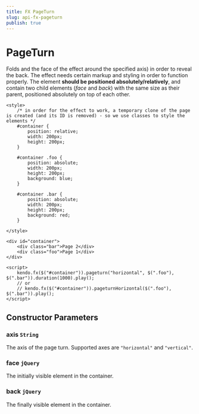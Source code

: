 ```yaml
---
title: FX PageTurn
slug: api-fx-pageturn
publish: true
---
```


# PageTurn

Folds and the face of the effect around the specified axis) in order to reveal the back.  The effect needs certain markup and styling in order to function properly.
The element **should be positioned absolutely/relatively**, and contain two child elements (*face* and *back*) with the same size as their parent, positioned absolutely on top of each other.

    <style>
        /* in order for the effect to work, a temporary clone of the page is created (and its ID is removed) - so we use classes to style the elements */
        #container {
            position: relative;
            width: 200px;
            height: 200px;
        }

        #container .foo {
            position: absolute;
            width: 200px;
            height: 200px;
            background: blue;
        }

        #container .bar {
            position: absolute;
            width: 200px;
            height: 200px;
            background: red;
        }

    </style>

    <div id="container">
        <div class="bar">Page 2</div>
        <div class="foo">Page 1</div>
    </div>

    <script>
        kendo.fx($("#container")).pageturn("horizontal", $(".foo"), $(".bar")).duration(1000).play();
        // or
        // kendo.fx($("#container")).pageturnHorizontal($(".foo"), $(".bar")).play();
    </script>

## Constructor Parameters

### axis `String`

The axis of the page turn. Supported axes are `"horizontal"` and `"vertical"`.

### face `jQuery`

The initially visible element in the container.

### back `jQuery`

The finally visible element in the container.

